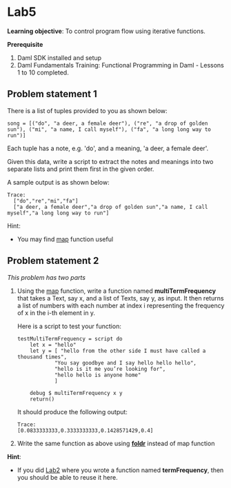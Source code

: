 # Lab5 

**Learning objective**: To control program flow using iterative functions.

**Prerequisite**
1. Daml SDK installed and setup
2. Daml Fundamentals Training: Functional Programming in Daml - Lessons 1 to 10 completed.

## Problem statement 1

There is a list of tuples provided to you as shown below: 

```
song = [("do", "a deer, a female deer"), ("re", "a drop of golden sun"), ("mi", "a name, I call myself"), ("fa", "a long long way to run")]
```

Each tuple has a note, e.g. 'do', and a meaning, 'a deer, a female deer'. 

Given this data, write a script to extract the notes and meanings into two separate lists and print them first in the given order. 

A sample output is as shown below:

```
Trace: 
  ["do","re","mi","fa"]
  ["a deer, a female deer","a drop of golden sun","a name, I call myself","a long long way to run"]
```

Hint:
- You may find [map](https://docs.daml.com/search.html?query=map) function useful


## Problem statement 2

*This problem has two parts*

1. Using the [map](https://docs.daml.com/search.html?query=map) function, write a function named **multiTermFrequency** that takes a Text, say x, and a list of Texts, say y, as input. It then returns a list of numbers with each number at index i representing the frequency of x in the i-th element in y. 

    Here is a script to test your function:

    ```
    testMultiTermFrequency = script do 
        let x = "hello"
        let y = [ "hello from the other side I must have called a thousand times", 
                "You say goodbye and I say hello hello hello",
                "hello is it me you’re looking for",
                "hello hello is anyone home"
                ]

        debug $ multiTermFrequency x y
        return()
    ```

    It should produce the following output:

    
    ```
    Trace: 
    [0.0833333333,0.3333333333,0.1428571429,0.4]
    ```



2. Write the same function as above using **[foldr](https://docs.daml.com/search.html?query=foldr)** instead of map function

**Hint**:
- If you did [Lab2](https://github.com/neelamdwivedi-da/associate-labs/blob/main/Lab2.md) where you wrote a function named **termFrequency**, then you should be able to reuse it here. 


